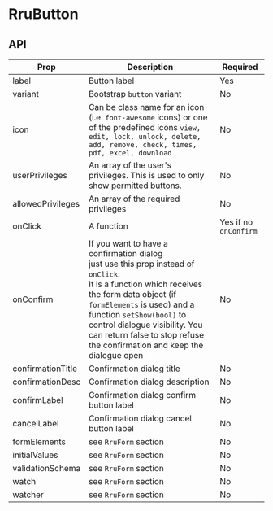 
# RruButton

## API

| Prop | Description | Required |
|-|-|-|
| label | Button label | Yes |
| variant | Bootstrap `button` variant | No |
| icon | Can be class name for an icon (i.e. `font-awesome` icons) or one of the predefined icons `view, edit, lock, unlock, delete, add, remove, check, times, pdf, excel, download` | No |
| userPrivileges | An array of the user's privileges. This is used to only show permitted buttons. | No |
| allowedPrivileges | An array of the required privileges | No |
| onClick | A function | Yes if no `onConfirm` |
| onConfirm | If you want to have a confirmation dialog<br>just use this prop instead of `onClick`.<br> It is a function which receives the form data object (if `formElements` is used) and a function `setShow(bool)` to control dialogue visibility. You can return false to stop refuse the confirmation and keep the dialogue open | No |
| confirmationTitle | Confirmation dialog title | No |
| confirmationDesc | Confirmation dialog description | No |
| confirmLabel | Confirmation dialog confirm button label | No |
| cancelLabel | Confirmation dialog cancel button label | No |
| formElements | see `RruForm` section | No |
| initialValues | see `RruForm` section | No |
| validationSchema | see `RruForm` section | No |
| watch | see `RruForm` section | No |
| watcher | see `RruForm` section | No |

